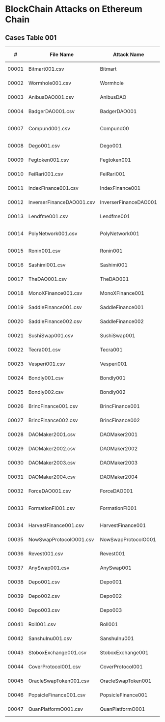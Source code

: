# BlockChain Attacks on Ethereum Chain


## Cases Table 001


| #     | File Name                 | Attack Name           | Attack Link                                                                                                                          | Attack Type | Network         | CSV Creator | Remarks |
|-------|---------------------------|-----------------------|--------------------------------------------------------------------------------------------------------------------------------------|-------------|-----------------|-------------|---------|
| 00001 | Bitmart001.csv            | Bitmart               | https://blog.merklescience.com/hacktrack/hack-track-analysis-on-bitmart-hack                                                         | SAMA        | Ethereum  Chain | Hakan       | Exchange        |
| 00002 | Wormhole001.csv           | Wormhole              | https://blog.chainalysis.com/reports/wormhole-hack-february-2022/                                                                    | SAMA        | Ethereum Chain  | Hakan       |  Smart Contract       |
| 00003 | AnibusDAO001.csv          | AnibusDAO             |[https://cryptobriefing.com/60m-stolen-from-anubisdao-crypto-fundraise/](https://cryptobriefing.com/60m-stolen-from-anubisdao-crypto-fundraise/)                                                                                                                                      | SAMA        | Ethereum Chain  | Hakan       |Smart Contract          |
| 00004 | BadgerDAO001.csv          | BadgerDAO001          |[https://badger.com/technical-post-mortem](https://badger.com/technical-post-mortem)                                                                                                                                      | SAMA        | Ethereum Chain  | Hakan       |Smart Contract          |
| 00007 | Compund001.csv            | Compund00             |[https://www.coindesk.com/business/2021/10/03/66m-in-tokens-added-to-recently-hacked-still-vulnerable-compound-contract/](https://www.coindesk.com/business/2021/10/03/66m-in-tokens-added-to-recently-hacked-still-vulnerable-compound-contract/)                                                                                                                                      | SAMA        | Ethereum Chain  | Hakan       |Smart Contract          |
| 00008 | Dego001.csv               | Dego001               | https://medium.com/@Beosin_com/beosins-analysis-dego-is-hacked-due-to-suspected-private-key-compromise-d67cb880970d                  | SAMA        | Ethereum Chain  | Hakan       | Smart Contract        |
| 00009 | Fegtoken001.csv           | Fegtoken001           | https://medium.com/coinmonks/beosins-detailed-analysis-of-fegtoken-flashloan-attack-3-280-bnb-and-144-eth-lost-758d972ac65b          | SAMA        | Ethereum Chain  | Hakan       | Smart Contract         |
| 00010 | FeiRari001.csv            | FeiRari001            |[https://versatile.blocksecteam.com/tx/eth/0xadbe5cf9269a001d50990d0c29075b402bcc3a0b0f3258821881621b787b35c6](https://versatile.blocksecteam.com/tx/eth/0xadbe5cf9269a001d50990d0c29075b402bcc3a0b0f3258821881621b787b35c6)                                                                                                                                      | SAMA        | Ethereum Chain  | Hakan       |Smart Contract          |
| 00011 | IndexFinance001.csv       | IndexFinance001       |[https://ndxfi.medium.com/indexed-attack-post-mortem-b006094f0bdc](https://ndxfi.medium.com/indexed-attack-post-mortem-b006094f0bdc)                                                                                                                                      | SAMA        | Ethereum Chain  | Hakan       |Smart Contract          |
| 00012 | InverserFinanceDAO001.csv | InverserFinanceDAO001 | https://medium.com/@Beosin_com/the-analysis-of-inverse-finances-price-manipulation-attack-the-hacker-profited-about-15m-5eca8ec228de | SAMA        | Ethereum Chain  | Hakan       | Smart Contract         |
| 00013 | Lendfme001.csv            | Lendfme001            |                                                                                                                                     | SAMA        | Ethereum Chain  | Hakan       | Smart Contract         |
| 00014 | PolyNetwork001.csv        | PolyNetwork001        |[https://www.coindesk.com/markets/2021/08/10/cross-chain-defi-site-poly-network-hacked-hundreds-of-millions-potentially-lost/](https://www.coindesk.com/markets/2021/08/10/cross-chain-defi-site-poly-network-hacked-hundreds-of-millions-potentially-lost/)                                                                                                                                      | SAMA        | Ethereum Chain  | Hakan       | Smart Contract         |
| 00015 | Ronin001.csv              | Ronin001              | https://medium.com/coinmonks/fairyproofs-analysis-of-the-attack-on-the-ronin-bridge-of-axie-infinity-13933c22ecbc                    | SAMA        | Ethereum Chain  | Hakan       | Smart Contract         |
| 00016 | Sashimi001.csv            | Sashimi001            | https://medium.com/@Beosin_com/beosin-analysis-of-the-sashimi-swap-flashloan-42bd86fa62c5                                            | SAMA        | Ethereum Chain  | Hakan       | Smart Contract         |
| 00017 | TheDAO001.csv             | TheDAO001             | [https://cryptobriefing.com/60m-stolen-from-anubisdao-crypto-fundraise/](https://cryptobriefing.com/60m-stolen-from-anubisdao-crypto-fundraise/)                                                                                                                                     | SAMA        | Ethereum Chain  | Hakan       | Smart Contract         |
| 00018 | MonoXFinance001.csv       | MonoXFinance001       |[https://slowmist.medium.com/detailed-analysis-of-the-31-million-monox-protocol-hack-574d8c44a9c8](https://slowmist.medium.com/detailed-analysis-of-the-31-million-monox-protocol-hack-574d8c44a9c8)                                                                                                                                      | SAMA        | Ethereum Chain  | Hakan       |Smart Contract          |
| 00019 | SaddleFinance001.csv      | SaddleFinance001      | [https://rekt.news/saddle-finance-rekt/](https://rekt.news/saddle-finance-rekt/)                                                                                                                                     | SAMA        | Ethereum Chain  | Hakan       |Smart Contract          |
| 00020 | SaddleFinance002.csv      | SaddleFinance002      | [https://rekt.news/saddle-finance-rekt2/](https://rekt.news/saddle-finance-rekt2/)                                                                                                                                     | SAMA        | Ethereum Chain  | Hakan       |Smart Contract          |
| 00021 | SushiSwap001.csv          | SushiSwap001          |[https://www.coindesk.com/business/2021/09/17/3m-in-ether-stolen-from-sushiswaps-miso-launchpad/](https://www.coindesk.com/business/2021/09/17/3m-in-ether-stolen-from-sushiswaps-miso-launchpad/)                                                                                                                                      | SAMA        | Ethereum Chain  | Hakan       | Smart Contract         |
| 00022 | Tecra001.csv              | Tecra001              |                                                                                                                                      | SAMA        | Ethereum Chain  | Hakan       |Smart Contract        |
| 00023 | Vesperi001.csv            | Vesperi001            |[https://medium.com/vesperfinance/on-the-vesper-lend-beta-rari-fuse-pool-23-exploit-9043ccd40ac9](https://medium.com/vesperfinance/on-the-vesper-lend-beta-rari-fuse-pool-23-exploit-9043ccd40ac9)                                                                                                                                      | SAMA        | Ethereum Chain  | Hakan        |Smart Contract         |
| 00024 | Bondly001.csv             | Bondly001             |[https://halborn.com/explained-the-bondly-finance-hack-july-2021/](https://halborn.com/explained-the-bondly-finance-hack-july-2021/)                                                                                                                                      | SAMA        | Ethereum Chain  | Hakan       |Smart Contract          |
| 00025 | Bondly002.csv             | Bondly002             |[https://keltheobserver.medium.com/bondly-finance-hack-an-opportunity-or-a-signal-to-run-for-the-hills-f294fe853f51](https://keltheobserver.medium.com/bondly-finance-hack-an-opportunity-or-a-signal-to-run-for-the-hills-f294fe853f51)                                                                                                                                      | SAMA        | Ethereum Chain  | Hakan       |Smart Contract          |
| 00026 | BrincFinance001.csv       | BrincFinance001       | https://medium.com/@FairyproofT/fairyproofs-analysis-of-exploitation-on-brinc-83150adf070b                                           | SAMA        | Ethereum Chain  | Hakan       |Smart Contract          |
| 00027 | BrincFinance002.csv       | BrincFinance002       | https://medium.com/@FairyproofT/fairyproofs-analysis-of-exploitation-on-brinc-83150adf070b                                           | SAMA        | Ethereum Chain  | Hakan       | Smart Contract         |
| 00028 | DAOMaker2001.csv          | DAOMaker2001          |[https://www.coinfirm.com/blog/dao-maker-hack/](https://www.coinfirm.com/blog/dao-maker-hack/)                                                                                                                                      | SAMA        | Ethereum Chain  | Hakan       | Smart Contract         |
| 00029 | DAOMaker2002.csv          | DAOMaker2002          |                                                                                                                                      | SAMA        | Ethereum Chain  | Hakan       |Smart Contract          |
| 00030 | DAOMaker2003.csv          | DAOMaker2003          |                                                                                                                                      | SAMA        | Ethereum Chain  | Hakan       | Smart Contract         |
| 00031 | DAOMaker2004.csv          | DAOMaker2004          |                                                                                                                                      | SAMA        | Ethereum Chain  | Hakan       | Smart Contract         |
| 00032 | ForceDAO001.csv           | ForceDAO001           |[https://blog.forcedao.com/xforce-exploit-post-mortem-7fa9dcba2ac3](https://blog.forcedao.com/xforce-exploit-post-mortem-7fa9dcba2ac3)                                                                                                                                      | SAMA        | Ethereum Chain  | Hakan       |Smart Contract          |
| 00033 | FormationFi001.csv        | FormationFi001        |[https://medium.com/@Knownsec_Blockchain_Lab/knownsec-blockchain-lab-formation-fi-flash-loan-security-incident-analysis-8a24555f8356](https://medium.com/@Knownsec_Blockchain_Lab/knownsec-blockchain-lab-formation-fi-flash-loan-security-incident-analysis-8a24555f8356)                                                                                                                                      | SAMA        | Ethereum Chain  | Hakan       |Smart Contract          |
| 00034 | HarvestFinance001.csv     | HarvestFinance001     |[https://crystalblockchain.com/investigations/defi-hacks-case-study-harvest-finance-protocol/](https://crystalblockchain.com/investigations/defi-hacks-case-study-harvest-finance-protocol/)                                                                                                                                      | SAMA        | Ethereum Chain  | Hakan       | Smart Contract         |
| 00035 | NowSwapProtocolO001.csv   | NowSwapProtocolO001   |[https://sharkteam.org/report/analysis/20211022001A_en.pdf](https://sharkteam.org/report/analysis/20211022001A_en.pdf)                                                                                                                                      | SAMA        | Ethereum Chain  | Hakan       | Smart Contract         |
| 00036 | Revest001.csv             | Revest001             |[https://twitter.com/peckshield/status/1508395139542106113](https://twitter.com/peckshield/status/1508395139542106113)                                                                                                                                      | SAMA        | Ethereum Chain  | Hakan       | Smart Contract         |
| 00037 | AnySwap001.csv            | AnySwap001            |[https://halborn.com/explained-the-multichain-hack-january-2022/](https://halborn.com/explained-the-multichain-hack-january-2022/)                                                                                                                                      | SAMA        | Ethereum Chain  | Hakan       |Smart Contract          |
| 00038 | Depo001.csv               | Depo001               |                                                                                                                                      | SAMA        | Ethereum Chain  | Hakan       |Smart Contract          |
| 00039 | Depo002.csv               | Depo002               |                                                                                                                                      | SAMA        | Ethereum Chain  | Hakan       |Smart Contract          |
| 00040 | Depo003.csv               | Depo003               |                                                                                                                                      | SAMA        | Ethereum Chain  | Hakan       |Smart Contract          |
| 00041 | Roll001.csv               | Roll001               |[https://www.coindesk.com/markets/2021/03/14/social-tokens-crash-after-reported-hack-at-roll/](https://www.coindesk.com/markets/2021/03/14/social-tokens-crash-after-reported-hack-at-roll/)                                                                                                                                      | SAMA        | Ethereum Chain  | Hakan       |Smart Contract          |
| 00042 | SanshuInu001.csv          | SanshuInu001          |[https://blocksecteam.medium.com/the-analysis-of-the-sanshu-inu-security-incident-28c0c7c0e783](https://blocksecteam.medium.com/the-analysis-of-the-sanshu-inu-security-incident-28c0c7c0e783)                                                                                                                                      | SAMA        | Ethereum Chain  | Hakan       | Smart Contract         |
| 00043 | StoboxExchange001.csv     | StoboxExchange001     |[https://alert.peckshield.com/detail?id=2b9bca18-bfce-6a76-e92e-84358c9d3cf9](https://alert.peckshield.com/detail?id=2b9bca18-bfce-6a76-e92e-84358c9d3cf9)                                                                                                                                      | SAMA        | Ethereum Chain  | Hakan       |Smart Contract          |
| 00044 | CoverProtocol001.csv      | CoverProtocol001      |[https://mudit.blog/cover-protocol-hack-analysis-tokens-minted-exploit/](https://mudit.blog/cover-protocol-hack-analysis-tokens-minted-exploit/)                                                                                                                                      | SAMA        | Ethereum Chain  | Hakan       | Smart Contract         |
| 00045 | OracleSwapToken001.csv    | OracleSwapToken001    |                                                                                                                                      | SAMA        | Ethereum Chain  | Hakan       |Smart Contract          |
| 00046 | PopsicleFinance001.csv    | PopsicleFinance001    |[https://popsiclefinance.medium.com/popsicle-finance-post-mortem-after-fragola-hack-f45b302362e0](https://popsiclefinance.medium.com/popsicle-finance-post-mortem-after-fragola-hack-f45b302362e0)                                                                                                                                      | SAMA        | Ethereum Chain  | Hakan       | Smart Contract         |
| 00047 | QuanPlatformO001.csv      | QuanPlatformO001      |[https://medium.com/qanplatform/qanx-bridge-disclosure-analysis-continuously-updated-849f7a91d05e](https://medium.com/qanplatform/qanx-bridge-disclosure-analysis-continuously-updated-849f7a91d05e)                                                                                                                                      | SAMA        | Ethereum Chain  | Hakan       | Smart Contract         |